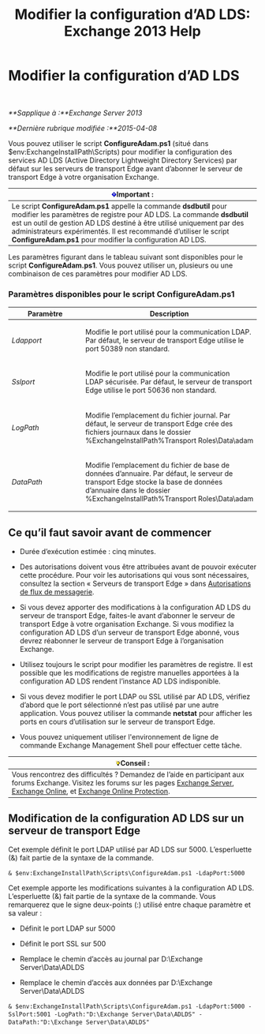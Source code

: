 ﻿---
title: 'Modifier la configuration d’AD LDS: Exchange 2013 Help'
TOCTitle: Modifier la configuration d’AD LDS
ms:assetid: 381f582c-15ec-43bc-b674-5399fad72c97
ms:mtpsurl: https://technet.microsoft.com/fr-fr/library/Aa997269(v=EXCHG.150)
ms:contentKeyID: 61180536
ms.date: 04/24/2018
mtps_version: v=EXCHG.150
ms.translationtype: HT
---

# Modifier la configuration d’AD LDS

 

_**Sapplique à :**Exchange Server 2013_

_**Dernière rubrique modifiée :**2015-04-08_

Vous pouvez utiliser le script **ConfigureAdam.ps1** (situé dans $env:ExchangeInstallPath\\Scripts) pour modifier la configuration des services AD LDS (Active Directory Lightweight Directory Services) par défaut sur les serveurs de transport Edge avant d’abonner le serveur de transport Edge à votre organisation Exchange.

<table>
<thead>
<tr class="header">
<th><img src="images/JJ159813.important(EXCHG.150).gif" title="Important" alt="Important" />Important :</th>
</tr>
</thead>
<tbody>
<tr class="odd">
<td>Le script <strong>ConfigureAdam.ps1</strong> appelle la commande <strong>dsdbutil</strong> pour modifier les paramètres de registre pour AD LDS. La commande <strong>dsdbutil</strong> est un outil de gestion AD LDS destiné à être utilisé uniquement par des administrateurs expérimentés. Il est recommandé d’utiliser le script <strong>ConfigureAdam.ps1</strong> pour modifier la configuration AD LDS.</td>
</tr>
</tbody>
</table>


Les paramètres figurant dans le tableau suivant sont disponibles pour le script **ConfigureAdam.ps1**. Vous pouvez utiliser un, plusieurs ou une combinaison de ces paramètres pour modifier AD LDS.

### Paramètres disponibles pour le script ConfigureAdam.ps1

<table>
<colgroup>
<col style="width: 50%" />
<col style="width: 50%" />
</colgroup>
<thead>
<tr class="header">
<th>Paramètre</th>
<th>Description</th>
</tr>
</thead>
<tbody>
<tr class="odd">
<td><p><em>Ldapport</em></p></td>
<td><p>Modifie le port utilisé pour la communication LDAP. Par défaut, le serveur de transport Edge utilise le port 50389 non standard.</p></td>
</tr>
<tr class="even">
<td><p><em>Sslport</em></p></td>
<td><p>Modifie le port utilisé pour la communication LDAP sécurisée. Par défaut, le serveur de transport Edge utilise le port 50636 non standard.</p></td>
</tr>
<tr class="odd">
<td><p><em>LogPath</em></p></td>
<td><p>Modifie l’emplacement du fichier journal. Par défaut, le serveur de transport Edge crée des fichiers journaux dans le dossier %ExchangeInstallPath%Transport Roles\Data\adam</p></td>
</tr>
<tr class="even">
<td><p><em>DataPath</em></p></td>
<td><p>Modifie l’emplacement du fichier de base de données d’annuaire. Par défaut, le serveur de transport Edge stocke la base de données d’annuaire dans le dossier %ExchangeInstallPath%Transport Roles\Data\adam</p></td>
</tr>
</tbody>
</table>


## Ce qu’il faut savoir avant de commencer

  - Durée d’exécution estimée : cinq minutes.

  - Des autorisations doivent vous être attribuées avant de pouvoir exécuter cette procédure. Pour voir les autorisations qui vous sont nécessaires, consultez la section « Serveurs de transport Edge » dans [Autorisations de flux de messagerie](mail-flow-permissions-exchange-2013-help.md).

  - Si vous devez apporter des modifications à la configuration AD LDS du serveur de transport Edge, faites-le avant d’abonner le serveur de transport Edge à votre organisation Exchange. Si vous modifiez la configuration AD LDS d’un serveur de transport Edge abonné, vous devrez réabonner le serveur de transport Edge à l’organisation Exchange.

  - Utilisez toujours le script pour modifier les paramètres de registre. Il est possible que les modifications de registre manuelles apportées à la configuration AD LDS rendent l’instance AD LDS indisponible.

  - Si vous devez modifier le port LDAP ou SSL utilisé par AD LDS, vérifiez d’abord que le port sélectionné n’est pas utilisé par une autre application. Vous pouvez utiliser la commande **netstat** pour afficher les ports en cours d’utilisation sur le serveur de transport Edge.

  - Vous pouvez uniquement utiliser l'environnement de ligne de commande Exchange Management Shell pour effectuer cette tâche.

<table>
<thead>
<tr class="header">
<th><img src="images/Bb125224.tip(EXCHG.150).gif" title="Conseil" alt="Conseil" />Conseil :</th>
</tr>
</thead>
<tbody>
<tr class="odd">
<td>Vous rencontrez des difficultés ? Demandez de l’aide en participant aux forums Exchange. Visitez les forums sur les pages <a href="https://go.microsoft.com/fwlink/p/?linkid=60612">Exchange Server</a>, <a href="https://go.microsoft.com/fwlink/p/?linkid=267542">Exchange Online</a>, et <a href="https://go.microsoft.com/fwlink/p/?linkid=285351">Exchange Online Protection</a>.</td>
</tr>
</tbody>
</table>


## Modification de la configuration AD LDS sur un serveur de transport Edge

Cet exemple définit le port LDAP utilisé par AD LDS sur 5000. L’esperluette (&) fait partie de la syntaxe de la commande.

    & $env:ExchangeInstallPath\Scripts\ConfigureAdam.ps1 -LdapPort:5000

Cet exemple apporte les modifications suivantes à la configuration AD LDS. L’esperluette (&) fait partie de la syntaxe de la commande. Vous remarquerez que le signe deux-points (:) utilisé entre chaque paramètre et sa valeur :

  - Définit le port LDAP sur 5000

  - Définit le port SSL sur 500

  - Remplace le chemin d’accès au journal par D:\\Exchange Server\\Data\\ADLDS

  - Remplace le chemin d’accès aux données par D:\\Exchange Server\\Data\\ADLDS

<!-- end list -->

    & $env:ExchangeInstallPath\Scripts\ConfigureAdam.ps1 -LdapPort:5000 -SslPort:5001 -LogPath:"D:\Exchange Server\Data\ADLDS" -DataPath:"D:\Exchange Server\Data\ADLDS"

